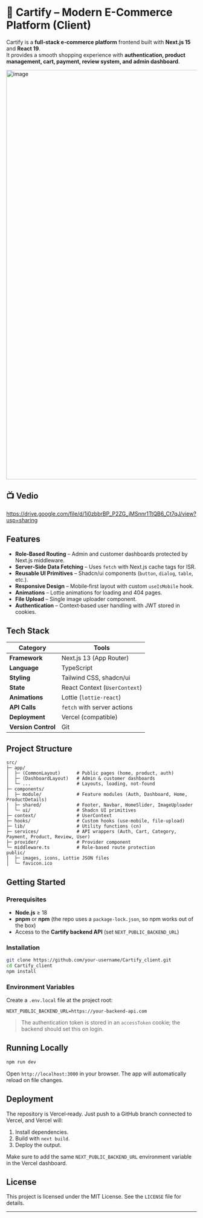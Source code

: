 
# 🛒 Cartify – Modern E-Commerce Platform (Client)

Cartify is a **full-stack e-commerce platform** frontend built with **Next.js 15** and **React 19**.  
It provides a smooth shopping experience with **authentication, product management, cart, payment, review system, and admin dashboard**.

<img width="1920" height="1080" alt="image" src="https://github.com/user-attachments/assets/9502a658-2f5a-4452-b101-395b933755c4" />

## 📺 Vedio
https://drive.google.com/file/d/1j0zbbrBP_P2ZG_jMSnnr1TtQB6_Ct7qJ/view?usp=sharing
## Features

- **Role‑Based Routing** – Admin and customer dashboards protected by Next.js middleware.
- **Server‑Side Data Fetching** – Uses `fetch` with Next.js cache tags for ISR.
- **Reusable UI Primitives** – Shadcn/ui components (`button`, `dialog`, `table`, etc.).
- **Responsive Design** – Mobile‑first layout with custom `useIsMobile` hook.
- **Animations** – Lottie animations for loading and 404 pages.
- **File Upload** – Single image uploader component.
- **Authentication** – Context‑based user handling with JWT stored in cookies.

## Tech Stack

| Category | Tools |
|----------|-------|
| **Framework** | Next.js 13 (App Router) |
| **Language** | TypeScript |
| **Styling** | Tailwind CSS, shadcn/ui |
| **State** | React Context (`UserContext`) |
| **Animations** | Lottie (`lottie-react`) |
| **API Calls** | `fetch` with server actions |
| **Deployment** | Vercel (compatible) |
| **Version Control** | Git |

## Project Structure

```
src/
├─ app/
│  ├─ (CommonLayout)      # Public pages (home, product, auth)
│  ├─ (DashboardLayout)   # Admin & customer dashboards
│  └─ ...                 # Layouts, loading, not‑found
├─ components/
│  ├─ module/             # Feature modules (Auth, Dashboard, Home, ProductDetails)
│  ├─ shared/             # Footer, Navbar, HomeSlider, ImageUploader
│  └─ ui/                 # Shadcn UI primitives
├─ context/               # UserContext
├─ hooks/                 # Custom hooks (use‑mobile, file‑upload)
├─ lib/                   # Utility functions (cn)
├─ services/              # API wrappers (Auth, Cart, Category, Payment, Product, Review, User)
├─ provider/              # Provider component
└─ middleware.ts          # Role‑based route protection
public/
│  ├─ images, icons, Lottie JSON files
│  └─ favicon.ico
```

## Getting Started

### Prerequisites

- **Node.js** ≥ 18
- **pnpm** or **npm** (the repo uses a `package-lock.json`, so npm works out of the box)
- Access to the **Cartify backend API** (set `NEXT_PUBLIC_BACKEND_URL`)

### Installation

```bash
git clone https://github.com/your-username/Cartify_client.git
cd Cartify_client
npm install
```

### Environment Variables

Create a `.env.local` file at the project root:

```env
NEXT_PUBLIC_BACKEND_URL=https://your-backend-api.com
```

> The authentication token is stored in an `accessToken` cookie; the backend should set this on login.

## Running Locally

```bash
npm run dev
```

Open `http://localhost:3000` in your browser. The app will automatically reload on file changes.

## Deployment

The repository is Vercel‑ready. Just push to a GitHub branch connected to Vercel, and Vercel will:

1. Install dependencies.
2. Build with `next build`.
3. Deploy the output.

Make sure to add the same `NEXT_PUBLIC_BACKEND_URL` environment variable in the Vercel dashboard.

## License

This project is licensed under the MIT License. See the `LICENSE` file for details.

--- 
